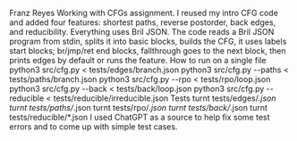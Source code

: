 Franz Reyes
Working with CFGs assignment. I reused my intro CFG code and added four features: shortest paths, reverse postorder, back edges, and reducibility. Everything uses Bril JSON.
The code reads a Bril JSON program from stdin, splits it into basic blocks, builds the CFG, it uses labels start blocks; br/jmp/ret end blocks, fallthrough goes to the next block, then prints edges by default or runs the feature.
How to run on a single file
python3 src/cfg.py < tests/edges/branch.json
python3 src/cfg.py --paths < tests/paths/branch.json
python3 src/cfg.py --rpo < tests/rpo/loop.json
python3 src/cfg.py --back < tests/back/loop.json
python3 src/cfg.py --reducible < tests/reducible/irreducible.json
Tests
turnt tests/edges/*.json
turnt tests/paths/*.json
turnt tests/rpo/*.json
turnt tests/back/*.json
turnt tests/reducible/*.json
I used ChatGPT as a source to help fix some test errors and to come up with simple test cases.
